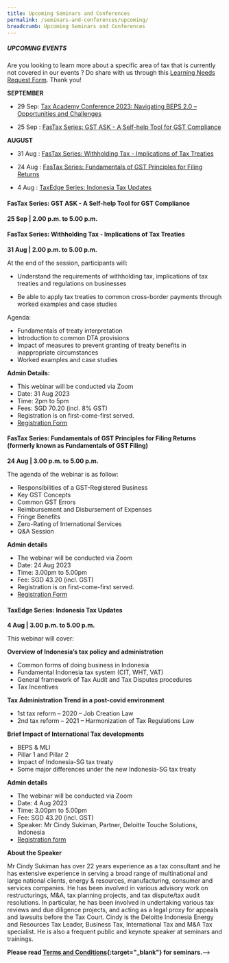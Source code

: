 ```yaml
---
title: Upcoming Seminars and Conferences
permalink: /seminars-and-conferences/upcoming/
breadcrumb: Upcoming Seminars and Conferences
---
```

##### **UPCOMING EVENTS**
Are you looking to learn more about a specific area of tax that is currently not covered in our events ? 
Do share with us through this [Learning Needs Request Form](https://form.gov.sg/5d2c51283703d80011e52615). Thank you!

**SEPTEMBER**

* 29 Sep: [Tax Academy Conference 2023: Navigating BEPS 2.0 – Opportunities and Challenges](https://www.taxacademy.sg/conference-2023/)

* 25 Sep : [FasTax Series: GST ASK - A Self-help Tool for GST Compliance](#25sep-ta-id)


**AUGUST**

* 31 Aug : [FasTax Series: Withholding Tax - Implications of Tax Treaties](#31aug-ta-id)

* 24 Aug : [FasTax Series: Fundamentals of GST Principles for Filing Returns](#24aug-ta-id)

* 4 Aug : [TaxEdge Series: Indonesia Tax Updates](#4aug-ta-id)


<a id="25sep-ta-id"></a>
#### **FasTax Series: GST ASK - A Self-help Tool for GST Compliance**<br>
**25 Sep | 2.00 p.m. to 5.00 p.m.**




<a id="31aug-ta-id"></a>
#### **FasTax Series: Withholding Tax - Implications of Tax Treaties**<br>
**31 Aug | 2.00 p.m. to 5.00 p.m.**

At the end of the session, participants will:

* Understand the requirements of withholding tax, implications of tax treaties and regulations on businesses

* Be able to apply tax treaties to common cross-border payments through worked examples and case studies

Agenda:
* Fundamentals of treaty interpretation
* Introduction to common DTA provisions
* Impact of measures to prevent granting of treaty benefits in inappropriate circumstances
* Worked examples and case studies

**Admin Details:**
* This webinar will be conducted via Zoom
* Date: 31 Aug 2023
* Time: 2pm to 5pm
* Fees: SGD 70.20 (incl. 8% GST)
* Registration is on first-come-first served.
* [Registration Form](https://form.gov.sg/64d06d941ac391001291b29d)


<a id="24aug-ta-id"></a>
#### **FasTax Series: Fundamentals of GST Principles for Filing Returns<br>(formerly known as Fundamentals of GST Filing)**
**24 Aug | 3.00 p.m. to 5.00 p.m.**

The agenda of the webinar is as follow:

* Responsibilities of a GST-Registered Business
* Key GST Concepts
* Common GST Errors
* Reimbursement and Disbursement of Expenses
* Fringe Benefits
* Zero-Rating of International Services
* Q&amp;A Session

**Admin details**

* The webinar will be conducted via Zoom
* Date: 24 Aug 2023
* Time: 3.00pm to 5.00pm
* Fee: SGD 43.20 (incl. GST)
* Registration is on first-come-first served.
* [Registration Form](https://form.gov.sg/64d06acad34c3100115530fa)


<a id="4aug-ta-id"></a>
#### **TaxEdge Series: Indonesia Tax Updates**
**4 Aug | 3.00 p.m. to 5.00 p.m.**

This webinar will cover:

**Overview of Indonesia’s tax policy and administration**
* Common forms of doing business in Indonesia
* Fundamental Indonesia tax system (CIT, WHT, VAT)
* General framework of Tax Audit and Tax Disputes procedures
* Tax Incentives

**Tax Administration Trend in a post-covid environment**
* 1st tax reform – 2020 – Job Creation Law
* 2nd tax reform – 2021 – Harmonization of Tax Regulations Law

**Brief Impact of International Tax developments**
* BEPS &amp; MLI
* Pillar 1 and Pillar 2
* Impact of Indonesia-SG tax treaty
* Some major differences under the new Indonesia-SG tax treaty

**Admin details**

* The webinar will be conducted via Zoom
* Date: 4 Aug 2023
* Time: 3.00pm to 5.00pm
* Fee: SGD 43.20 (incl. GST)
* Speaker: Mr Cindy Sukiman, Partner, Deloitte Touche Solutions, Indonesia
* [Registration form](https://form.gov.sg/64ae4569b0717e00124f899d)

**About the Speaker**

Mr Cindy Sukiman has over 22 years experience as a tax consultant and he has extensive experience in serving a broad range of multinational and large national clients, energy &amp; resources, manufacturing, consumer and services companies. He has been involved in various advisory work on restructurings, M&amp;A, tax planning projects, and tax dispute/tax audit resolutions. In particular, he has been involved in undertaking various tax reviews and due diligence projects, and acting as a legal proxy for appeals and lawsuits before the Tax Court. Cindy is the Deloitte Indonesia Energy and Resources Tax Leader, Business Tax, International Tax and M&amp;A Tax specialist. He is also a frequent public and keynote speaker at seminars and trainings.




**Please read [Terms and Conditions](https://production-iras-tax-academy.netlify.com/executive-tax-programmes/terms-and-conditions/){:target="_blank"} for seminars.**--&gt;